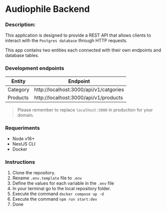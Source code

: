 # Audiophile Backend

### Description:
This application is designed to provide a REST API that allows clients to interact with the ```Postgres database``` through HTTP requests.

This app contains two entities each connected with their own endpoints and database tables.

### Development endpoints

|Entity|Endpoint|
|------|--------|
|Category|http://localhost:3000/api/v1/catgories
|Products|http://localhost:3000/api/v1/products

> Please remember to replace ```localhost:3000``` in production for your domain.

### Requeriments

- Node v16+
- NestJS CLI
- Docker

### Instructions

1. Clone the repository.
2. Rename ```.env.template``` file to ```.env```
3. Define the values for each variable in the ```.env``` file
4. In your terminal go to the local repository folder.
5. Execute the command ```docker compose up -d```
6. Execute the command ```npm run start:dev```
7. Done